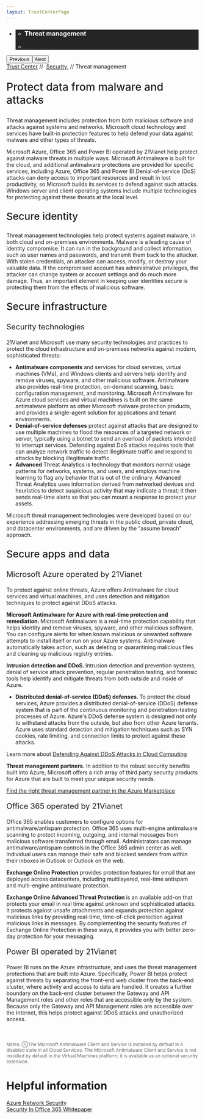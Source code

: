 ```yaml
---
layout: TrustCenterPage
---
```

<div class="row-fluid">
   <div class="span">
      <div>
         <div id="HeroWrapper" data-cols="1" data-view1="1" data-view2="1" data-view3="1" data-view4="1" class="row-fluid wider hero grid-container">
            <div class="span bp0-col-1-1 bp1-col-1-1 bp2-col-1-1 bp3-col-1-1">
               <div bi:type="slideshow" class="slideshow slideshow-hero hero" xmlns:bi="urn:schemas-microsoft-com:mscom:bi">
                  <ul bi:type="list" class="slides">
                     <li id="slide-1" bi:index="0" selectBi="">
                        <div class="heroitem light-foreground" bi:type="heroitem">
                           <div class="media" bi:parenttitle="t1">
                              <a href="" bi:track="False" bi:titleflag="t1" bi:index="0">
                                 <div data-picture="" data-alt="You are in control of your data" data-disable-swap-below="">
                                    <div data-src="https://c.s-microsoft.com/en-us/CMSImages/MS_TrustCenter_Privacy_Header.jpg?version=dc9c5b9b-c334-7922-892a-15c2cd65053d"></div>
                                    <noscript></noscript>
                                 </div>
                              </a>
                           </div>
                           <div class="text" bi:type="cta">
                              <div class="text-container">
                                 <div class="box" style="background: rgba(0,0,0,.85); color: #FFFFFF;">
                                    <ul bi:type="list" class="headerCaption subpageHeaderCaption">
                                       <li class="box-title">
                                          <h3 class="box-title" bi:type="title" bi:title="t1" style="color: #FFFFFF;">Threat management</h3>
                                       </li>
                                       <li class="box-actions box-description"><a target="_self" class="mscom-link" href=""></a></li>
                                    </ul>
                                 </div>
                              </div>
                           </div>
                        </div>
                     </li>
                  </ul>
                  <div class="navigation international" bi:track="false">
                     <div class="grid-container settop" data-title-text="Go To Slide "></div>
                  </div>
                  <div class="prev-next" bi:track="false"><button class="prev"><span class="icon-left" aria-hidden="true"></span><span class="screen-reader-text">Previous</span></button><button class="next"><span class="icon-right" aria-hidden="true"></span><span class="screen-reader-text">Next</span></button></div>
                  <div id="play-pause" class="play-pause" style="display:none">
                     <div class="pause"><button id="pauseButton" class="pause_button"><span class="icon-pause" aria-hidden="true"></span><span class="screen-reader-text">Pause</span></button></div>
                     <div class="play"><button id="playButton" class="play_button"><span class="icon-play" aria-hidden="true"></span><span class="screen-reader-text">Play</span></button></div>
                  </div>
               </div>
            </div>
         </div>
         <div id="BreadcrumbWrapper" data-cols="1" data-view1="1" data-view2="1" data-view3="1" data-view4="1" class="row-fluid grid-container mscom-grid-container breadcrumbs">
            <div class="span bp0-col-1-1 bp1-col-1-1 bp2-col-1-1 bp3-col-1-1"><a target="_self" class="mscom-link" href="../default.html">Trust Center</a> // 
               <a target="_self" class="mscom-link" href="../security/default.html">Security </a> // Threat management
            </div>
         </div>
         <div id="ContentWrapper" data-cols="2" data-view1="1" data-view2="2" data-view3="2" data-view4="2" class="row-fluid subpageBody">
            <div class="span bp0-col-1-1 bp2-col-2-1 bp3-col-2-1 bp1-col-2-2">
               <p style="font-size:28px;font-weight:500;">Protect data from malware and attacks</p>
               <p>Threat management includes protection from both malicious software and attacks against systems and networks. Microsoft cloud technology and services have built-in protection features to help defend your data against malware and other types of threats.</p>
               <p>Microsoft Azure, Office 365 and Power BI operated by 21Vianet help protect against malware threats in multiple ways. Microsoft Antimalware is built for the cloud, and additional antimalware protections are provided for specific services, including Azure, Office 365 and Power BI.Denial-of-service (DoS) attacks can deny access to important resources and result in lost productivity, so Microsoft builds its services to defend against such attacks. Windows server and client operating systems include multiple technologies for protecting against these threats at the local level. 
               </p>
               <p style="font-size:26px;font-weight:500;" id="identity_Secure">Secure identity</p>
               <p>Threat management technologies help protect systems against malware, in both cloud and on-premises environments. Malware is a leading cause of identity compromise. It can run in the background and collect information, such as user names and passwords, and transmit them back to the attacker. With stolen credentials, an attacker can access, modify, or destroy your valuable data. If the compromised account has administrative privileges, the attacker can change system or account settings and do much more damage. Thus, an important element in keeping user identities secure is protecting them from the effects of malicious software.</p>
               <p style="font-size:26px;font-weight:500;" id="infrastructure_Secure">Secure infrastructure</p>
               <p style="font-size:20px">Security technologies</p>
               <p>21Vianet and Microsoft use many security technologies and practices to protect the cloud infrastructure and on-premises networks against modern, sophisticated threats:</p>
               <ul>
                  <li><strong>Antimalware components</strong> and services for cloud services, virtual machines (VMs), and Windows clients and servers help identify and remove viruses, spyware, and other malicious software. Antimalware also provides real-time protection, on-demand scanning, basic configuration management, and monitoring. Microsoft Antimalware for Azure cloud services and virtual machines is built on the same antimalware platform as other Microsoft malware protection products, and provides a single-agent solution for applications and tenant environments.</li>
                  <li><strong>Denial-of-service defenses</strong> protect against attacks that are designed to use multiple machines to flood the resources of a targeted network or server, typically using a botnet to send an overload of packets intended to interrupt services. Defending against DoS attacks requires tools that can analyze network traffic to detect illegitimate traffic and respond to attacks by blocking illegitimate traffic.</li>
                  <li><strong>Advanced</strong> Threat Analytics is technology that monitors normal usage patterns for networks, systems, and users, and employs machine learning to flag any behavior that is out of the ordinary. Advanced Threat Analytics uses information derived from networked devices and heuristics to detect suspicious activity that may indicate a threat; it then sends real-time alerts so that you can mount a response to protect your assets.</li>
               </ul>
               <p>Microsoft threat management technologies were developed based on our experience addressing emerging threats in the public cloud, private cloud, and datacenter environments, and are driven by the “assume breach” approach.</p>
               <p style="font-size:26px;font-weight:500;" id="apps_and_data_Secure">Secure apps and data</p>
               <p style="font-size:20px">Microsoft Azure operated by 21Vianet</p>
               <p>To protect against online threats, Azure offers Antimalware for cloud services and virtual machines, and uses detection and mitigation techniques to protect against DDoS attacks.</p>
               <p><strong>Microsoft Antimalware for Azure with real-time protection and remediation. </strong>Microsoft Antimalware is a real-time protection capability that helps identity and remove viruses, spyware, and other malicious software. You can configure alerts for when known malicious or unwanted software attempts to install itself or run on your Azure systems. Antimalware automatically takes action, such as deleting or quarantining malicious files and cleaning up malicious registry entries. </p>
               <p><strong>Intrusion detection and DDoS. </strong> Intrusion detection and prevention systems, denial of service attack prevention, regular penetration testing, and forensic tools help identify and mitigate threats from both outside and inside of Azure.</p>
               <ul>
                  <li><strong>Distributed denial-of-service (DDoS) defenses. </strong>To protect the cloud services, Azure provides a distributed denial-of-service (DDoS) defense system that is part of the continuous monitoring and penetration-testing processes of Azure. Azure's DDoS defense system is designed not only to withstand attacks from the outside, but also from other Azure tenants. Azure uses standard detection and mitigation techniques such as SYN cookies, rate limiting, and connection limits to protect against these attacks.  </li>
               </ul>
               <p>
                  Learn more about <a target="_self" class="mscom-link" href="//wacnstorage.blob.core.chinacloudapi.cn/marketing-resource/documents/Defending_Against_DDoS_Attacks_in_Cloud_Computing.pdf">Defending Against DDoS Attacks in Cloud Computing</a>
                  </p>
                  <p><strong>Threat management partners.</strong> In addition to the robust security benefits built into Azure, Microsoft offers a rich array of third party security products for Azure that are built to meet your unique security needs. </p><p><a href="https://market.azure.cn/">Find the right threat management partner in the Azure Marketplace</a></p>
               <p style="font-size:20px">Office 365 operated by 21Vianet</p>
               <p>Office 365 enables customers to configure options for antimalware/antispam protection. Office 365 uses multi-engine antimalware scanning to protect incoming, outgoing, and internal messages from malicious software transferred through email. Administrators can manage antimalware/antispam controls in the Office 365 admin center as well. Individual users can manage their safe and blocked senders from within their inboxes in Outlook or Outlook on the web. </p>
               <p><strong>Exchange Online Protection</strong> provides protection features for email that are deployed across datacenters, including multilayered, real-time antispam and multi-engine antimalware protection. 
               </p>
               <p><strong>Exchange Online Advanced Threat Protection </strong>is an available add-on that protects your email in real time against unknown and sophisticated attacks. It protects against unsafe attachments and expands protection against malicious links by providing real-time, time-of-click protection against malicious links in messages. By complementing the security features of Exchange Online Protection in these ways, it provides you with better zero-day protection for your messaging.
               </p>
               <p style="font-size:20px">Power BI operated by 21Vianet</p>
               <p>Power BI runs on the Azure infrastructure, and uses the threat management protections that are built into Azure. Specifically, Power BI helps protect against threats by separating the front-end web cluster from the back-end cluster, where activity and access to data are handled. It creates a further boundary on the back-end cluster between the Gateway and API Management roles and other roles that are accessible only by the system. Because only the Gateway and API Management roles are accessible over the Internet, this helps protect against DDoS attacks and unauthorized access.</p>
               <p style="font-size:12px; color:#666666;margin-top: 50px;">Notes:  ①The Microsoft Antimalware Client and Service is installed by default in a disabled state in all Cloud Services. The Microsoft Antimalware Client and Service is not installed by default in the Virtual Machines platform; it is available as an optional security extension.</p>
               <!--<p><strong>Exchange Online高级威胁保护(ATP) </strong>)实时保护您的电子邮件免受未知的和复杂的攻击。它可防止不安全的附件，并通过提供实时的和点击瞬间的扩展防护，使邮件免受恶意链接的侵袭。作为Exchange Online Protection安全功能的补充，Exchange Online ATP为邮件系统提供更好的全天候安全保护。
               </p>-->
            </div> 
            <div class="span bp0-col-1-1 bp2-col-2-1 bp3-col-2-1 bp1-col-2-2 bp0-clear bp1-clear">
               <div id="SideBarWrapper" data-cols="1" data-view1="1" data-view2="1" data-view3="1" data-view4="1" class="row-fluid">
                  <div id="HelpfulInformation" class="span bp0-col-1-1 bp1-col-1-1 bp2-col-1-1 bp3-col-1-1">
                     <h1>Helpful information</h1>
                     <label><a target="_self" class="mscom-link" href="https://wacnstorage.blob.core.chinacloudapi.cn/marketing-resource/documents/AzureNetworkSecurity_v3_Feb2015_CN_20151214.pdf">Azure Network Security</a></label><br/>
                     <label><a target="_self" class="mscom-link" href="#">Security In Office 365 Whitepaper</a></label><br/> 
                  </div>
               </div>
            </div>
         </div>
      </div>
   </div>
</div>
<div class="row-fluid" data-view4="1" data-view3="1" data-view2="1" data-view1="1" data-cols="1">
   <div class="span bp0-col-1-1 bp1-col-1-1 bp2-col-1-1 bp3-col-1-1"></div>
</div>
